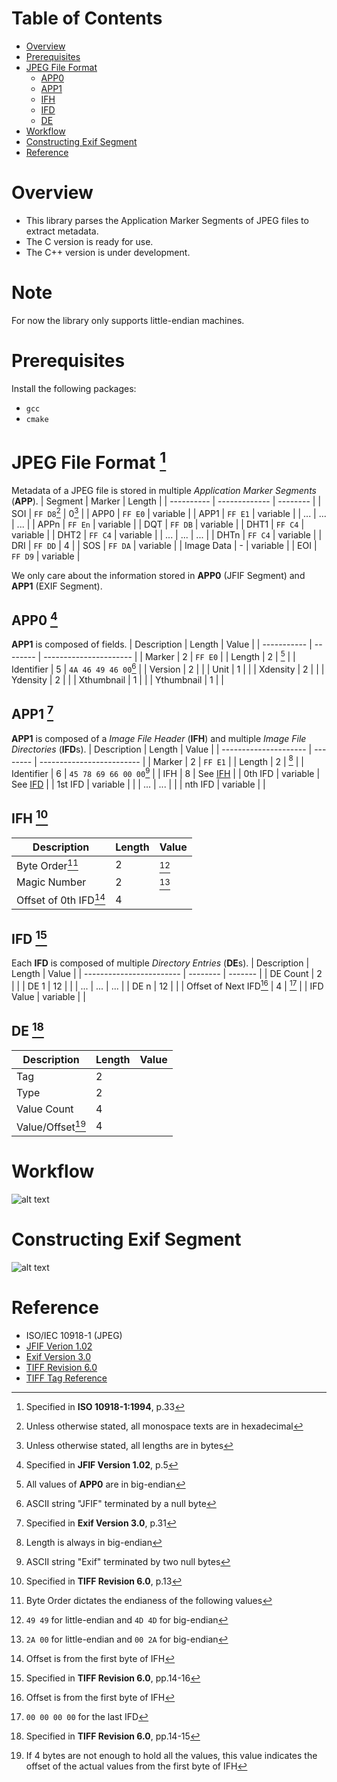 # Table of Contents
- [Overview](#overview)
- [Prerequisites](#prerequisites)
- [JPEG File Format](#jpeg-file-format-11)
    - [APP0](#app0-21)
    - [APP1](#app1-31)
    - [IFH](#ifh-41)
    - [IFD](#ifd-51)
    - [DE](#de-61)
- [Workflow](#workflow)
- [Constructing Exif Segment](#constructing-exif-segment)
- [Reference](#reference)


# Overview
- This library parses the Application Marker Segments of JPEG files to extract metadata.
- The C version is ready for use.
- The C++ version is under development.


# Note
For now the library only supports little-endian machines.


# Prerequisites
Install the following packages:
- `gcc`
- `cmake`


# JPEG File Format [^1.1]
Metadata of a JPEG file is stored in multiple *Application Marker Segments* (**APP**).
| Segment    | Marker        | Length   |
| ---------- | ------------- | -------- |
| SOI        | `FF D8`[^1.2] | 0[^1.3]  |
| APP0       | `FF E0`       | variable |
| APP1       | `FF E1`       | variable |
| ...        | ...           | ...      |
| APPn       | `FF En`       | variable |
| DQT        | `FF DB`       | variable |
| DHT1       | `FF C4`       | variable |
| DHT2       | `FF C4`       | variable |
| ...        | ...           | ...      |
| DHTn       | `FF C4`       | variable |
| DRI        | `FF DD`       | 4        |
| SOS        | `FF DA`       | variable |
| Image Data | -             | variable |
| EOI        | `FF D9`       | variable |

[^1.1]: Specified in **ISO 10918-1:1994**, p.33
[^1.2]: Unless otherwise stated, all monospace texts are in hexadecimal
[^1.3]: Unless otherwise stated, all lengths are in bytes

We only care about the information stored in **APP0** (JFIF Segment) and **APP1** (EXIF Segment).


## APP0 [^2.1]
**APP1** is composed of fields.
| Description | Length   | Value                  |
| ----------- | -------- | ---------------------- |
| Marker      | 2        | `FF E0`                |
| Length      | 2        | [^2.2]                 |
| Identifier  | 5        | `4A 46 49 46 00`[^2.3] |
| Version     | 2        |                        |
| Unit        | 1        |                        |
| Xdensity    | 2        |                        |
| Ydensity    | 2        |                        |
| Xthumbnail  | 1        |                        |
| Ythumbnail  | 1        |                        |

[^2.1]: Specified in **JFIF Version 1.02**, p.5
[^2.2]: All values of **APP0** are in big-endian
[^2.3]: ASCII string "JFIF" terminated by a null byte

## APP1 [^3.1]
**APP1** is composed of a *Image File Header* (**IFH**) and multiple *Image File Directories* (**IFD**s).
| Description           | Length   | Value                     |
| --------------------- | -------- | ------------------------- |
| Marker                | 2        | `FF E1`                   |
| Length                | 2        | [^3.2]                    |
| Identifier            | 6        | `45 78 69 66 00 00`[^3.3] |
| IFH                   | 8        | See [IFH](#ifh)           |
| 0th IFD               | variable | See [IFD](#ifd)           |
| 1st IFD               | variable |                           |
| ...                   | ...      |                           |
| nth IFD               | variable |                           |

[^3.1]: Specified in **Exif Version 3.0**, p.31
[^3.2]: Length is always in big-endian
[^3.3]: ASCII string "Exif" terminated by two null bytes

## IFH [^4.1]
| Description             | Length   | Value   |
| ----------------------- | -------- | ------- |
| Byte Order[^4.2]        | 2        | [^4.3]  |
| Magic Number            | 2        | [^4.4]  |
| Offset of 0th IFD[^4.5] | 4        |         |

[^4.1]: Specified in **TIFF Revision 6.0**, p.13
[^4.2]: Byte Order dictates the endianess of the following values
[^4.3]: `49 49` for little-endian and `4D 4D` for big-endian
[^4.4]: `2A 00` for little-endian and `00 2A` for big-endian
[^4.5]: Offset is from the first byte of IFH

## IFD [^5.1]
Each **IFD** is composed of multiple *Directory Entries* (**DE**s).
| Description              | Length   | Value   |
| ------------------------ | -------- | ------- |
| DE Count                 | 2        |         |
| DE 1                     | 12       |         |
| ...                      | ...      | ...     |
| DE n                     | 12       |         |
| Offset of Next IFD[^5.2] | 4        | [^5.3]  |
| IFD Value                | variable |         |

[^5.1]: Specified in **TIFF Revision 6.0**, pp.14-16
[^5.2]: Offset is from the first byte of IFH
[^5.3]: `00 00 00 00` for the last IFD

## DE [^6.1]
| Description        | Length   | Value  |
| ------------------ | -------- | ------ |
| Tag                | 2        |        |
| Type               | 2        |        |
| Value Count        | 4        |        |
| Value/Offset[^6.2] | 4        |        |

[^6.1]: Specified in **TIFF Revision 6.0**, pp.14-15
[^6.2]: If 4 bytes are not enough to hold all the values, this value indicates the offset of the actual values from the first byte of IFH


# Workflow
![alt text](/assets/flowchart.png)


# Constructing Exif Segment
![alt text](/assets/flowchart_exif.png)


# Reference
- ISO/IEC 10918-1 (JPEG)
- [JFIF Verion 1.02](/assets/JFIF_Version_1.02.pdf)
- [Exif Version 3.0](/assets/Exif_Version_3.0.pdf)
- [TIFF Revision 6.0](/assets/TIFF_Revision_6.0.pdf)
- [TIFF Tag Reference](https://www.awaresystems.be/imaging/tiff/tifftags.html)
